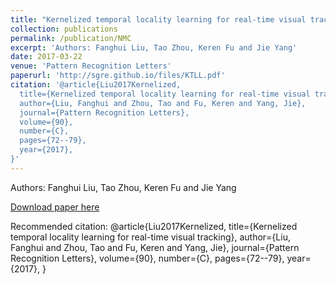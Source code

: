 ```yaml
---
title: "Kernelized temporal locality learning for real-time visual tracking"
collection: publications
permalink: /publication/NMC
excerpt: 'Authors: Fanghui Liu, Tao Zhou, Keren Fu and Jie Yang'
date: 2017-03-22
venue: 'Pattern Recognition Letters'
paperurl: 'http://sgre.github.io/files/KTLL.pdf'
citation: '@article{Liu2017Kernelized,
  title={Kernelized temporal locality learning for real-time visual tracking},
  author={Liu, Fanghui and Zhou, Tao and Fu, Keren and Yang, Jie},
  journal={Pattern Recognition Letters},
  volume={90},
  number={C},
  pages={72--79},
  year={2017},
}'
---
```

Authors: Fanghui Liu, Tao Zhou, Keren Fu and Jie Yang

[Download paper here](http://sgre.github.io/files/KTLL.pdf)

Recommended citation: 
@article{Liu2017Kernelized,
  title={Kernelized temporal locality learning for real-time visual tracking},
  author={Liu, Fanghui and Zhou, Tao and Fu, Keren and Yang, Jie},
  journal={Pattern Recognition Letters},
  volume={90},
  number={C},
  pages={72--79},
  year={2017},
}

